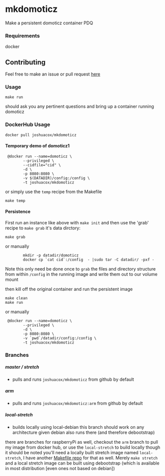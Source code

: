 # mkdomoticz
Make a persistent domoticz container PDQ

### Requirements

docker

## Contributing

Feel free to make an issue or pull request [here](https://github.com/joshuacox/mkdomoticz)

### Usage

`make run`

should ask you any pertinent questions and bring up a container running domoticz

### DockerHub Usage

```
docker pull joshuacox/mkdomoticz
````

#### Temporary demo of domoticz1

```
 @docker run --name=domoticz \
        --privileged \
        --cidfile="cid" \
        -d \
        -p 8080:8080 \
        -v $(DATADIR)/config:/config \
        -t joshuacox/mkdomoticz
```

or simply use the `temp` recipe from  the Makefile

```
make temp
```

#### Persistence

First run an instance like above with `make init` and then use the 'grab' recipe to `make grab` it's data dirctory:

```
make grab
```

or manually

```
        mkdir -p datadir/domoticz
        docker cp `cat cid`:/config  - |sudo tar -C datadir/ -pxf -
```

Note this only need be done once to `grab` the files and directory
structure from within `/config` in the running image and write them out
to our volume mount

then kill off the original container and run the persistent image

```
make clean
make run
```

or manually

```
 @docker run --name=domoticz \
        --privileged \
        -d \
        -p 8080:8080 \
        -v `pwd`/datadir/config:/config \
        -t joshuacox/mkdomoticz
```

### Branches

##### master / stretch
- pulls and runs `joshuacox/mkdomoticz` from github by default

##### arm
- pulls and runs `joshuacox/mkdomoticz:arm` from github by default

##### local-stretch
- builds locally using local-debian this branch should work on any
  architecture given debian also runs there (and therefore debootstrap)

there are branches for raspberryPi as well, checkout the `arm` branch to pull my image from docker hub, or use the `local-stretch` to build 
locally though it should be noted you'll need a locally built stretch image named `local-stretch`, I have another [Makefile 
repo](https://github.com/joshuacox/local-debian) for that as  well.  Merely `make stretch` and a local stretch image can be built using 
debootstrap (which is available in most distribution [even ones not based on debian])
